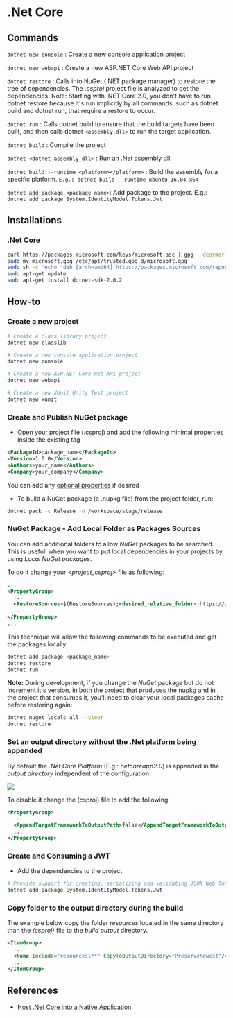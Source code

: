 # .Net Core

## Commands

`dotnet new console` : Create a new console application project

`dotnet new webapi` : Create a new ASP.NET Core Web API project

`dotnet restore` : Calls into NuGet (.NET package manager) to restore the tree of dependencies. The *.csproj* project file is analyzed to get the dependencies. Note: Starting with .NET Core 2.0, you don't have to run dotnet restore because it's run implicitly by all commands, such as dotnet build and dotnet run, that require a restore to occur.

`dotnet run` : Calls dotnet build to ensure that the build targets have been built, and then calls dotnet `<assembly.dll>` to run the target application.

`dotnet build` : Compile the project

`dotnet <dotnet_assembly_dll>` : Run an .Net assembly dll.

`dotnet build --runtime <platform></platform>` : Build the assembly for a specific platform. `E.g.: dotnet build --runtime ubuntu.16.04-x64`

`dotnet add package <package name>`: Add package to the project. E.g.: `dotnet add package System.IdentityModel.Tokens.Jwt`

## Installations

### .Net Core

```bash
curl https://packages.microsoft.com/keys/microsoft.asc | gpg --dearmor > microsoft.gpg
sudo mv microsoft.gpg /etc/apt/trusted.gpg.d/microsoft.gpg
sudo sh -c 'echo "deb [arch=amd64] https://packages.microsoft.com/repos/microsoft-ubuntu-xenial-prod xenial main" > /etc/apt/sources.list.d/dotnetdev.list'
sudo apt-get update
sudo apt-get install dotnet-sdk-2.0.2
```

## How-to 

### Create a new project

```sh 
# Create a class library project
dotnet new classlib 

# Create a new console application project
dotnet new console 

# Create a new ASP.NET Core Web API project
dotnet new webapi 

# Create a new XUnit Unity Test project
dotnet new xunit
```

### Create and Publish NuGet package

- Open your project file (.csproj) and add the following minimal properties inside the existing <PropertyGroup> tag

```xml 
<PackageId>package_name</PackageId>
<Version>1.0.0</Version>
<Authors>your_name</Authors>
<Company>your_company</Company>
```

You can add any [optional properties](https://docs.microsoft.com/en-us/dotnet/core/tools/csproj#nuget-metadata-properties) if desired 

- To build a NuGet package (a .nupkg file) from the project folder, run: 

```sh 
dotnet pack -c Release -o /workspace/stage/release
```

### NuGet Package - Add Local Folder as Packages Sources 

You can add additional folders to allow *NuGet* packages to be searched. This is usefull when you want to put local dependencies in your projects by using *Local NuGet packages*. 

To do it change your *<project_csproj>* file as following:

```xml
...
<PropertyGroup>
  ...
  <RestoreSources>$(RestoreSources);<desired_relative_folder>;https://api.nuget.org/v3/index.json</RestoreSources>
  ...
</PropertyGroup>
...
```

This technique will allow the following commands to be executed and get the packages locally:

```sh 
dotnet add package <package_name>
dotnet restore 
dotnet run
```

**Note:** During development, if you change the *NuGet* package but do not increment it's version, in both the project that produces the nupkg and in the project that consumes it, you'll need to clear your local packages cache before restoring again:

```sh
dotnet nuget locals all --clear
dotnet restore
```

### Set an output directory without the .Net platform being appended 

By default the *.Net Core Platform* (E.g.: *netcoreapp2.0*) is appended in the *output directory* independent of the configuration:

![](http://tinyurl.com/y3m5jo4c)

To disable it change the (csproj) file to add the following:

```xml
<PropertyGroup>
  ...
  <AppendTargetFrameworkToOutputPath>false</AppendTargetFrameworkToOutputPath>
  ...
</PropertyGroup>
```

### Create and Consuming a JWT

- Add the dependencies to the project

```sh
# Provide support for creating, serializing and validating JSON Web Tokens
dotnet add package System.IdentityModel.Tokens.Jwt
```

### Copy folder to the output directory during the build

The example below copy the folder *resources* located in the same directory than the *(csproj)* file to the *build output* directory.

```xml
<ItemGroup>
  ...
  <None Include="resources\**" CopyToOutputDirectory="PreserveNewest"/>
  ...
</ItemGroup>
```

## References 

- [Host .Net Core into a Native Application](https://github.com/dotnet/samples/tree/master/core/hosting)



